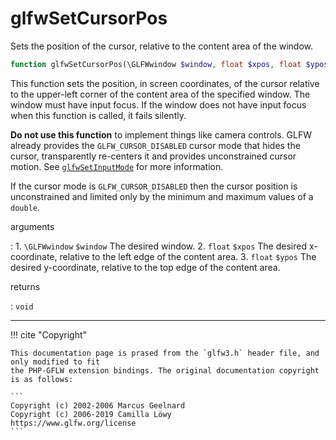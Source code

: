 # glfwSetCursorPos
Sets the position of the cursor, relative to the content area of the
window.

```php
function glfwSetCursorPos(\GLFWwindow $window, float $xpos, float $ypos) : void
```

This function sets the position, in screen coordinates, of the cursor
relative to the upper-left corner of the content area of the specified
window. The window must have input focus. If the window does not have
input focus when this function is called, it fails silently.

__Do not use this function__ to implement things like camera controls. GLFW
already provides the `GLFW_CURSOR_DISABLED` cursor mode that hides the
cursor, transparently re-centers it and provides unconstrained cursor
motion. See [`glfwSetInputMode`](/API/GLFW/glfwSetInputMode.html) for more
information.

If the cursor mode is `GLFW_CURSOR_DISABLED` then the cursor position is
unconstrained and limited only by the minimum and maximum values of
a `double`.

arguments

:    1. `\GLFWwindow` `$window` The desired window.
    2. `float` `$xpos` The desired x-coordinate, relative to the left edge of the
    content area.
    3. `float` `$ypos` The desired y-coordinate, relative to the top edge of the
    content area.

returns

:    `void` 

---
     

!!! cite "Copyright"

    This documentation page is prased from the `glfw3.h` header file, and only modified to fit 
    the PHP-GFLW extension bindings. The original documentation copyright is as follows:

    ```
    Copyright (c) 2002-2006 Marcus Geelnard
    Copyright (c) 2006-2019 Camilla Löwy
    https://www.glfw.org/license
    ```